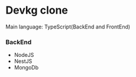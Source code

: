<h1>Devkg clone</h1>

<p>Main language: TypeScript(BackEnd and FrontEnd)</p>

<h3>BackEnd</h3>
<ul>
  <li>NodeJS</li>
  <li>NestJS</li>
  <li>MongoDb</li>
</ul>

